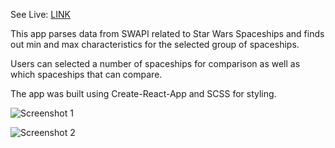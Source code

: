 See Live: [LINK](https://konstantinkrumin.github.io/sw-spaceships/)

This app parses data from SWAPI related to Star Wars Spaceships and finds out min and max characteristics for the selected group of spaceships.

Users can selected a number of spaceships for comparison as well as which spaceships that can compare.

The app was built using Create-React-App and SCSS for styling.

![Screenshot 1](https://i.imgur.com/5h5aLLC.jpg)

![Screenshot 2](https://i.imgur.com/ohl1ce8.jpg)
